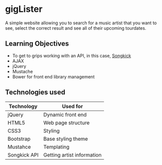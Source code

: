 # gigLister 
A simple website allowing you to search for a music artist that you want to see, select the correct result and see all of their upcoming tourdates.

## Learning Objectives
- To get to grips working with an API, in this case, [Songkick]
- AJAX
- jQuery
- Mustache
- Bower for front end library management

## Technologies used

|Technology                 |Used for                        |
|---------------------------|--------------------------------|
|jQuery                     |Dynamic front end               |
|HTML5                      |Web page structure              |
|CSS3                       |Styling                         |
|Bootstrap                  |Base styling theme              |
|Mustahce                   |Templating                      |
|Songkick API               |Getting artist information      |


[Songkick]:https://www.songkick.com/
